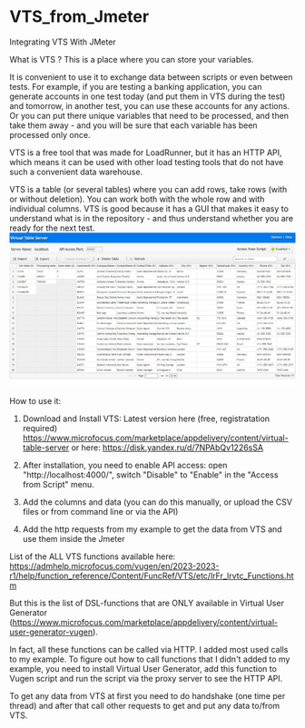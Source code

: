 # VTS_from_Jmeter
Integrating VTS With JMeter

What is VTS ?
This is a place where you can store your variables.

It is convenient to use it to exchange data between scripts or even between tests. For example, if you are testing a banking application, you can generate accounts in one test today (and put them in VTS during the test) and tomorrow, in another test, you can use these accounts for any actions.
Or you can put there unique variables that need to be processed, and then take them away - and you will be sure that each variable has been processed only once.

VTS is a free tool that was made for LoadRunner, but it has an HTTP API, which means it can be used with other load testing tools that do not have such a convenient data warehouse.

VTS is a table (or several tables) where you can add rows, take rows (with or without deletion). You can work both with the whole row and with individual columns.
VTS is good because it has a GUI that makes it easy to understand what is in the repository - and thus understand whether you are ready for the next test.
![VTS](./screenshot.png "VTS")


How to use it:
1) Download and Install VTS:
Latest version here (free, registratation required)
https://www.microfocus.com/marketplace/appdelivery/content/virtual-table-server
or here:
https://disk.yandex.ru/d/7NPAbQv1226sSA

2) After installation, you need to enable API access:
open "http://localhost:4000/", switch "Disable" to "Enable" in the "Access from Script" menu.

3) Add the columns and data (you can do this manually, or upload the CSV files or from command line or via the API)

4) Add the http requests from my example to get the data from VTS and use them inside the Jmeter

List of the ALL VTS functions available here:
https://admhelp.microfocus.com/vugen/en/2023-2023-r1/help/function_reference/Content/FuncRef/VTS/etc/lrFr_lrvtc_Functions.htm

But this is the list of DSL-functions that are ONLY available in Virtual User Generator 
(https://www.microfocus.com/marketplace/appdelivery/content/virtual-user-generator-vugen).

In fact, all these functions can be called via HTTP. I added most used calls to my example.
To figure out how to call functions that I didn't added to my example, you need to install Virtual User Generator, add this function to Vugen script and run the script via the proxy server to see the HTTP API.

To get any data from VTS at first you need to do handshake (one time per thread) and after that call other requests to get and put any data to/from VTS. 
